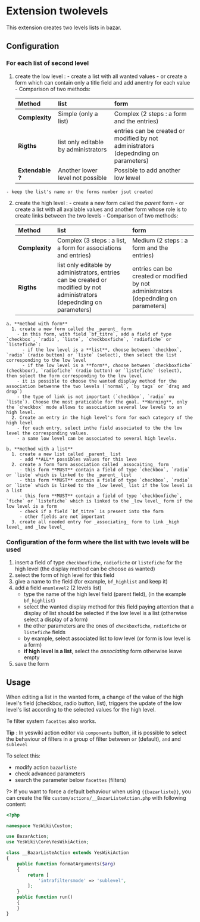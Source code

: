 # Extension twolevels

This extension creates two levels lists in bazar. 

## Configuration

### For each list of second level

  1. create the low level :
    - create a list with all wanted values
    - or create a form which can contain only a title field and add anentry for each value
    - Comparison of two methods:
      
      | **Method**    | **list**               | **form**                                      |
      |:---------------|:------------------------|:----------------------------------------------------|
      | **Complexity** | Simple (only a list) | Complex (2 steps : a form and the entries) |
      | **Rigths**     | list only editable by administrators | entries can be created or modified by not administrators (depednding on parameters) |
      | **Extendable ?**|  Another lower level not possible| Possible to add another low lewel |
    - keep the list's name or the forms number jsut created
  2. create the high level :
    - create a new form called the _parent_ form
    - or create a list with all available values and another form whose role is to create links between the two levels
    - Comparison of two methods:
      
      | **Method**    | **list**               | **form**                                      |
      |:---------------|:------------------------|:----------------------------------------------------|
      | **Complexity** | Complex (3 steps : a list, a form for associations and entries) | Medium (2 steps : a form and the entries) |
      | **Rigths**     | list only editable by administrators, entries can be created or modified by not administrators (depednding on parameters)| entries can be created or modified by not administrators (depednding on parameters)|
    
    a. **method with form**
      1. create a new form called the _parent_ form
        - in this form, with field `bf_titre`, add a field of type `checkbox`, `radio`, `liste`, `checkboxfiche`, `radiofiche` or `listefiche`:
          - if the low level is a **list**, choose between `checkbox`, `radio` (radio button) or `liste` (select), then select the list corresponding to the low level
          - if the low level is a **form**, choose between `checkboxfiche` (checkboxr), `radiofiche` (radio button) or `listefiche` (select), then select the form corresponding to the low level
        - it is possible to choose the wanted display method for the association betwenne the two levels (`normal`, `by tags` or `drag and drop`)
        - the type of link is not important (`checkbox`, `radio` ou `liste`). Choose the most praticable for the goal. **Warning**, only the `checkbox` mode allows to association several low levels to an high level.
      2. Create an entry in the high level's form for each category of the high level
        - for each entry, select inthe field associated to the the low level the corresponding values.
        - a same low level can be associated to several high levels.
    
    b. **method with a list**
      1. create a new list called _parent_ list
         - add **ALL** possibles values for this leve
      2. create a form form association called _assocaiting_ form
         - this form **MUST** contain a field of type `checkbox`, `radio` or `liste` which is linked to the _parent_ list
         - this form **MUST** contain a field of type `checkbox`, `radio` or `liste` which is linked to the _low level_ list if the low level is a list
         - this form **MUST** contain a field of type `checkboxfiche`, `fiche` or `listefiche` which is linked to the _low level_ form if the low level is a form
         - check if a field `bf_titre` is present into the form
         - other fields are not important
      3. create all needed entry for _associating_ form to link _high level_ and _low level_

### Configuration of the form where the list with two levels will be used
    
 1. insert a field of type `checkboxfiche`, `radiofiche` or `listefiche` for the high level (the display method can be choose as wanted)
 2. select the form of high level for this field
 3. give a name to the field (for example, `bf_highlist` and keep it)
 4. add a field `enumlevel2` (2 levels list)
      - type the name of the high level field (parent field), (in the example `bf_highlist`)
      - select the wanted display method for this field paying attention that a display of list should be selected if the low level is a list (otherwise select a display of a form) 
      - the other parameters are the ones of `checkboxfiche`, `radiofiche` or `listefiche` fields
      - by example, select associated list to low level (or form is low level is a form)
      - **if high level is a list**, select the _associating_ form otherwise leave empty
 5. save the form

## Usage

When editing a list in the wanted form, a change of the value of the high level's field (checkbox, radio button, list), triggers the update of the low level's list according to the selected values for the high level.

Te filter system `facettes` also works.

**Tip** : In yeswiki action editor via `components` button, iit is possible to select the behaviour of filters in a group of filter between `or` (default), `and` and `sublevel`

To select this:
 - modify action `bazarliste`
 - check advanced parameters
 - search the parameter below `facettes` (filters)

?> If you want to force a default behaviour when using `{{bazarliste}}`, you can create the file `custom/actions/__BazarListeAction.php` with following content:
```php
<?php

namespace YesWiki\Custom;

use BazarAction;
use YesWiki\Core\YesWikiAction;

class __BazarListeAction extends YesWikiAction
{
    public function formatArguments($arg)
    {
        return [
            'intrafiltersmode' => 'sublevel',
        ];
    }
    public function run()
    {
    }
}
```